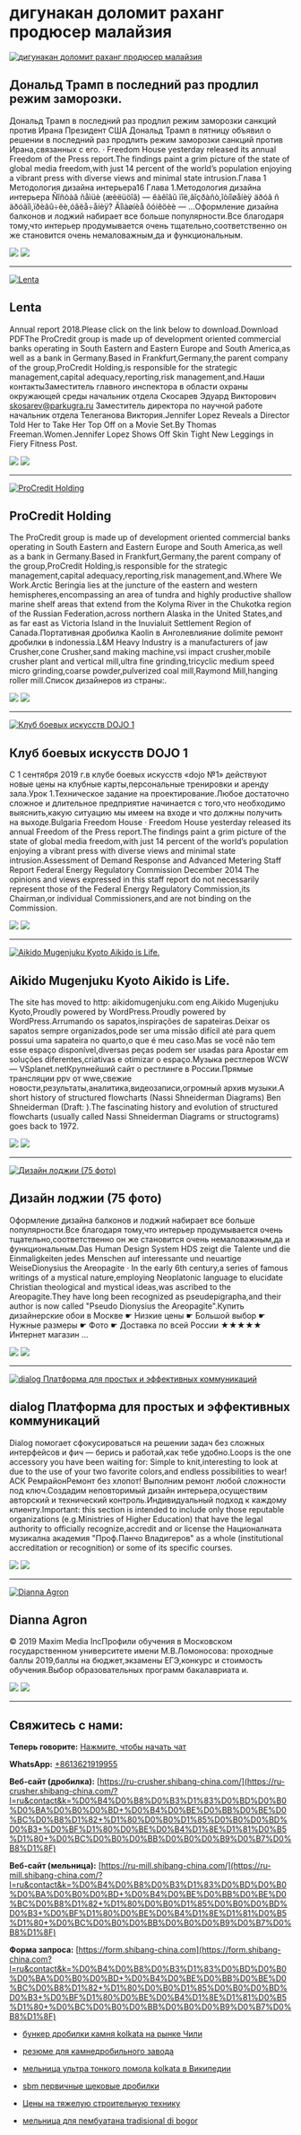 # дигунакан доломит раханг продюсер малайзия

<a href="https://swt.shibang-china.com/?l=ru&img&k=%D0%B4%D0%B8%D0%B3%D1%83%D0%BD%D0%B0%D0%BA%D0%B0%D0%BD+%D0%B4%D0%BE%D0%BB%D0%BE%D0%BC%D0%B8%D1%82+%D1%80%D0%B0%D1%85%D0%B0%D0%BD%D0%B3+%D0%BF%D1%80%D0%BE%D0%B4%D1%8E%D1%81%D0%B5%D1%80+%D0%BC%D0%B0%D0%BB%D0%B0%D0%B9%D0%B7%D0%B8%D1%8F" target="_blank">![дигунакан доломит раханг продюсер малайзия](http://static.shibang-china.com/all-800x300/558.jpg)</a>

## Дональд Трамп в последний раз продлил режим заморозки.
Дональд Трамп в последний раз продлил режим заморозки санкций против Ирана Президент США Дональд Трамп в пятницу объявил о решении в последний раз продлить режим заморозки санкций против Ирана,связанных с его.&nbsp;&#0183;&#32;Freedom House yesterday released its annual Freedom of the Press report.The findings paint a grim picture of the state of global media freedom,with just 14 percent of the world’s population enjoying a vibrant press with diverse views and minimal state intrusion.Глава 1 Методология дизайна интерьера16 Глава 1.Методология дизайна интерьера &#209;&#238;&#241;&#242;&#224;&#226; &#241;&#229;&#236;&#252;&#232; (&#230;&#232;&#235;&#252;&#246;&#238;&#226;) — &#234;&#224;&#234;&#238;&#226;&#251; &#239;&#238;&#235;,&#226;&#238;&#231;&#240;&#224;&#241;&#242;,&#238;&#242;&#237;&#238;&#248;&#229;&#237;&#232;&#255; &#228;&#240;&#243;&#227; &#241; &#228;&#240;&#243;&#227;&#238;&#236;,&#239;&#240;&#232;&#226;&#251;&#247;&#234;&#232;,&#243;&#226;&#235;&#229;&#247;&#229;&#237;&#232;&#255;? &#196;&#238;&#236;&#224;&#248;&#237;&#232;&#229; &#244;&#243;&#237;&#234;&#246;&#232;&#232; — …Оформление дизайна балконов и лоджий набирает все больше популярности.Все благодаря тому,что интерьер продумывается очень тщательно,соответственно он же становится очень немаловажным,да и функциональным.


<a href="https://whatsapp.shibangsoft.com/WhatsApp.php" target="_blank" title="WhatsApp">![](http://static.shibang-china.com/icon/whatsapp.png)</a> <a href="https://swt.shibang-china.com/?l=ru&icon&k=%D0%B4%D0%B8%D0%B3%D1%83%D0%BD%D0%B0%D0%BA%D0%B0%D0%BD+%D0%B4%D0%BE%D0%BB%D0%BE%D0%BC%D0%B8%D1%82+%D1%80%D0%B0%D1%85%D0%B0%D0%BD%D0%B3+%D0%BF%D1%80%D0%BE%D0%B4%D1%8E%D1%81%D0%B5%D1%80+%D0%BC%D0%B0%D0%BB%D0%B0%D0%B9%D0%B7%D0%B8%D1%8F" target="_blank">![](http://static.shibang-china.com/icon/chat-ru.png)</a>

---

<a href="https://swt.shibang-china.com/?l=ru&img&k=%D0%B4%D0%B8%D0%B3%D1%83%D0%BD%D0%B0%D0%BA%D0%B0%D0%BD+%D0%B4%D0%BE%D0%BB%D0%BE%D0%BC%D0%B8%D1%82+%D1%80%D0%B0%D1%85%D0%B0%D0%BD%D0%B3+%D0%BF%D1%80%D0%BE%D0%B4%D1%8E%D1%81%D0%B5%D1%80+%D0%BC%D0%B0%D0%BB%D0%B0%D0%B9%D0%B7%D0%B8%D1%8F" target="_blank">![Lenta](http://static.shibang-china.com/all-800x300/1189.jpg)</a>

## Lenta
Annual report 2018.Please click on the link below to download.Download PDFThe ProCredit group is made up of development oriented commercial banks operating in South Eastern and Eastern Europe and South America,as well as a bank in Germany.Based in Frankfurt,Germany,the parent company of the group,ProCredit Holding,is responsible for the strategic management,capital adequacy,reporting,risk management,and.Наши контактыЗаместитель главного инспектора в области охраны окружающей среды начальник отдела Скосарев Эдуард Викторович skosarev@parkugra.ru Заместитель директора по научной работе начальник отдела Телеганова Виктория.Jennifer Lopez Reveals a Director Told Her to Take Her Top Off on a Movie Set.By Thomas Freeman.Women.Jennifer Lopez Shows Off Skin Tight New Leggings in Fiery Fitness Post.


<a href="https://whatsapp.shibangsoft.com/WhatsApp.php" target="_blank" title="WhatsApp">![](http://static.shibang-china.com/icon/whatsapp.png)</a> <a href="https://swt.shibang-china.com/?l=ru&icon&k=%D0%B4%D0%B8%D0%B3%D1%83%D0%BD%D0%B0%D0%BA%D0%B0%D0%BD+%D0%B4%D0%BE%D0%BB%D0%BE%D0%BC%D0%B8%D1%82+%D1%80%D0%B0%D1%85%D0%B0%D0%BD%D0%B3+%D0%BF%D1%80%D0%BE%D0%B4%D1%8E%D1%81%D0%B5%D1%80+%D0%BC%D0%B0%D0%BB%D0%B0%D0%B9%D0%B7%D0%B8%D1%8F" target="_blank">![](http://static.shibang-china.com/icon/chat-ru.png)</a>

---

<a href="https://swt.shibang-china.com/?l=ru&img&k=%D0%B4%D0%B8%D0%B3%D1%83%D0%BD%D0%B0%D0%BA%D0%B0%D0%BD+%D0%B4%D0%BE%D0%BB%D0%BE%D0%BC%D0%B8%D1%82+%D1%80%D0%B0%D1%85%D0%B0%D0%BD%D0%B3+%D0%BF%D1%80%D0%BE%D0%B4%D1%8E%D1%81%D0%B5%D1%80+%D0%BC%D0%B0%D0%BB%D0%B0%D0%B9%D0%B7%D0%B8%D1%8F" target="_blank">![ProCredit Holding](http://static.shibang-china.com/all-800x300/641.jpg)</a>

## ProCredit Holding
The ProCredit group is made up of development oriented commercial banks operating in South Eastern and Eastern Europe and South America,as well as a bank in Germany.Based in Frankfurt,Germany,the parent company of the group,ProCredit Holding,is responsible for the strategic management,capital adequacy,reporting,risk management,and.Where We Work.Arctic Beringia lies at the juncture of the eastern and western hemispheres,encompassing an area of tundra and highly productive shallow marine shelf areas that extend from the Kolyma River in the Chukotka region of the Russian Federation,across northern Alaska in the United States,and as far east as Victoria Island in the Inuvialuit Settlement Region of Canada.Портативная дробилка Kaolin в Анголевлияние dolimite ремонт дробилки в indonessia.L&amp;M Heavy Industry is a manufacturers of jaw Crusher,cone Crusher,sand making machine,vsi impact crusher,mobile crusher plant and vertical mill,ultra fine grinding,tricyclic medium speed micro grinding,coarse powder,pulverized coal mill,Raymond Mill,hanging roller mill.Список дизайнеров из страны:.


<a href="https://whatsapp.shibangsoft.com/WhatsApp.php" target="_blank" title="WhatsApp">![](http://static.shibang-china.com/icon/whatsapp.png)</a> <a href="https://swt.shibang-china.com/?l=ru&icon&k=%D0%B4%D0%B8%D0%B3%D1%83%D0%BD%D0%B0%D0%BA%D0%B0%D0%BD+%D0%B4%D0%BE%D0%BB%D0%BE%D0%BC%D0%B8%D1%82+%D1%80%D0%B0%D1%85%D0%B0%D0%BD%D0%B3+%D0%BF%D1%80%D0%BE%D0%B4%D1%8E%D1%81%D0%B5%D1%80+%D0%BC%D0%B0%D0%BB%D0%B0%D0%B9%D0%B7%D0%B8%D1%8F" target="_blank">![](http://static.shibang-china.com/icon/chat-ru.png)</a>

---

<a href="https://swt.shibang-china.com/?l=ru&img&k=%D0%B4%D0%B8%D0%B3%D1%83%D0%BD%D0%B0%D0%BA%D0%B0%D0%BD+%D0%B4%D0%BE%D0%BB%D0%BE%D0%BC%D0%B8%D1%82+%D1%80%D0%B0%D1%85%D0%B0%D0%BD%D0%B3+%D0%BF%D1%80%D0%BE%D0%B4%D1%8E%D1%81%D0%B5%D1%80+%D0%BC%D0%B0%D0%BB%D0%B0%D0%B9%D0%B7%D0%B8%D1%8F" target="_blank">![Клуб боевых искусств DOJO 1](http://static.shibang-china.com/all-800x300/218.jpg)</a>

## Клуб боевых искусств DOJO 1
С 1 сентября 2019 г.в клубе боевых искусств &#171;dojo №1&#187; действуют новые цены на клубные карты,персональные тренировки и аренду зала.Урок 1.Техническое задание на проектирование.Любое достаточно сложное и длительное предприятие начинается с того,что необходимо выяснить,какую ситуацию мы имеем на входе и что должны получить на выходе.Bulgaria Freedom House&nbsp;&#0183;&#32;Freedom House yesterday released its annual Freedom of the Press report.The findings paint a grim picture of the state of global media freedom,with just 14 percent of the world’s population enjoying a vibrant press with diverse views and minimal state intrusion.Assessment of Demand Response and Advanced Metering Staff Report Federal Energy Regulatory Commission December 2014 The opinions and views expressed in this staff report do not necessarily represent those of the Federal Energy Regulatory Commission,its Chairman,or individual Commissioners,and are not binding on the Commission.


<a href="https://whatsapp.shibangsoft.com/WhatsApp.php" target="_blank" title="WhatsApp">![](http://static.shibang-china.com/icon/whatsapp.png)</a> <a href="https://swt.shibang-china.com/?l=ru&icon&k=%D0%B4%D0%B8%D0%B3%D1%83%D0%BD%D0%B0%D0%BA%D0%B0%D0%BD+%D0%B4%D0%BE%D0%BB%D0%BE%D0%BC%D0%B8%D1%82+%D1%80%D0%B0%D1%85%D0%B0%D0%BD%D0%B3+%D0%BF%D1%80%D0%BE%D0%B4%D1%8E%D1%81%D0%B5%D1%80+%D0%BC%D0%B0%D0%BB%D0%B0%D0%B9%D0%B7%D0%B8%D1%8F" target="_blank">![](http://static.shibang-china.com/icon/chat-ru.png)</a>

---

<a href="https://swt.shibang-china.com/?l=ru&img&k=%D0%B4%D0%B8%D0%B3%D1%83%D0%BD%D0%B0%D0%BA%D0%B0%D0%BD+%D0%B4%D0%BE%D0%BB%D0%BE%D0%BC%D0%B8%D1%82+%D1%80%D0%B0%D1%85%D0%B0%D0%BD%D0%B3+%D0%BF%D1%80%D0%BE%D0%B4%D1%8E%D1%81%D0%B5%D1%80+%D0%BC%D0%B0%D0%BB%D0%B0%D0%B9%D0%B7%D0%B8%D1%8F" target="_blank">![Aikido Mugenjuku Kyoto Aikido is Life.](http://static.shibang-china.com/all-800x300/1146.jpg)</a>

## Aikido Mugenjuku Kyoto Aikido is Life.
The site has moved to http: aikidomugenjuku.com eng.Aikido Mugenjuku Kyoto,Proudly powered by WordPress.Proudly powered by WordPress.Arrumando os sapatos,inspira&#231;&#245;es de sapateiras.Deixar os sapatos sempre organizados,pode ser uma miss&#227;o dif&#237;cil at&#233; para quem possui uma sapateira no quarto,o que &#233; meu caso.Mas se voc&#234; n&#227;o tem esse espa&#231;o dispon&#237;vel,diversas pe&#231;as podem ser usadas para Apostar em solu&#231;&#245;es diferentes,criativas e otimizar o espa&#231;o.Музыка рестлеров WCW — VSplanet.netКрупнейший сайт о рестлинге в России.Прямые трансляции ppv от wwe,свежие новости,результаты,аналитика,видеозаписи,огромный архив музыки.A short history of structured flowcharts (Nassi Shneiderman Diagrams) Ben Shneiderman (Draft: ).The fascinating history and evolution of structured flowcharts (usually called Nassi Shneiderman Diagrams or structograms) goes back to 1972.


<a href="https://whatsapp.shibangsoft.com/WhatsApp.php" target="_blank" title="WhatsApp">![](http://static.shibang-china.com/icon/whatsapp.png)</a> <a href="https://swt.shibang-china.com/?l=ru&icon&k=%D0%B4%D0%B8%D0%B3%D1%83%D0%BD%D0%B0%D0%BA%D0%B0%D0%BD+%D0%B4%D0%BE%D0%BB%D0%BE%D0%BC%D0%B8%D1%82+%D1%80%D0%B0%D1%85%D0%B0%D0%BD%D0%B3+%D0%BF%D1%80%D0%BE%D0%B4%D1%8E%D1%81%D0%B5%D1%80+%D0%BC%D0%B0%D0%BB%D0%B0%D0%B9%D0%B7%D0%B8%D1%8F" target="_blank">![](http://static.shibang-china.com/icon/chat-ru.png)</a>

---

<a href="https://swt.shibang-china.com/?l=ru&img&k=%D0%B4%D0%B8%D0%B3%D1%83%D0%BD%D0%B0%D0%BA%D0%B0%D0%BD+%D0%B4%D0%BE%D0%BB%D0%BE%D0%BC%D0%B8%D1%82+%D1%80%D0%B0%D1%85%D0%B0%D0%BD%D0%B3+%D0%BF%D1%80%D0%BE%D0%B4%D1%8E%D1%81%D0%B5%D1%80+%D0%BC%D0%B0%D0%BB%D0%B0%D0%B9%D0%B7%D0%B8%D1%8F" target="_blank">![Дизайн лоджии (75 фото)](http://static.shibang-china.com/all-800x300/144.jpg)</a>

## Дизайн лоджии (75 фото)
Оформление дизайна балконов и лоджий набирает все больше популярности.Все благодаря тому,что интерьер продумывается очень тщательно,соответственно он же становится очень немаловажным,да и функциональным.Das Human Design System HDS zeigt die Talente und die Einmaligkeiten jedes Menschen auf interessante und neuartige WeiseDionysius the Areopagite&nbsp;&#0183;&#32;In the early 6th century,a series of famous writings of a mystical nature,employing Neoplatonic language to elucidate Christian theological and mystical ideas,was ascribed to the Areopagite.They have long been recognized as pseudepigrapha,and their author is now called &quot;Pseudo Dionysius the Areopagite&quot;.Купить дизайнерские обои в Москве ☛ Низкие цены ☛ Большой выбор ☛ Нужные размеры ☛ Фото ☛ Доставка по всей России ★★★★★ Интернет магазин …


<a href="https://whatsapp.shibangsoft.com/WhatsApp.php" target="_blank" title="WhatsApp">![](http://static.shibang-china.com/icon/whatsapp.png)</a> <a href="https://swt.shibang-china.com/?l=ru&icon&k=%D0%B4%D0%B8%D0%B3%D1%83%D0%BD%D0%B0%D0%BA%D0%B0%D0%BD+%D0%B4%D0%BE%D0%BB%D0%BE%D0%BC%D0%B8%D1%82+%D1%80%D0%B0%D1%85%D0%B0%D0%BD%D0%B3+%D0%BF%D1%80%D0%BE%D0%B4%D1%8E%D1%81%D0%B5%D1%80+%D0%BC%D0%B0%D0%BB%D0%B0%D0%B9%D0%B7%D0%B8%D1%8F" target="_blank">![](http://static.shibang-china.com/icon/chat-ru.png)</a>

---

<a href="https://swt.shibang-china.com/?l=ru&img&k=%D0%B4%D0%B8%D0%B3%D1%83%D0%BD%D0%B0%D0%BA%D0%B0%D0%BD+%D0%B4%D0%BE%D0%BB%D0%BE%D0%BC%D0%B8%D1%82+%D1%80%D0%B0%D1%85%D0%B0%D0%BD%D0%B3+%D0%BF%D1%80%D0%BE%D0%B4%D1%8E%D1%81%D0%B5%D1%80+%D0%BC%D0%B0%D0%BB%D0%B0%D0%B9%D0%B7%D0%B8%D1%8F" target="_blank">![dialog Платформа для простых и эффективных коммуникаций](http://static.shibang-china.com/all-800x300/61.jpg)</a>

## dialog Платформа для простых и эффективных коммуникаций
Dialog помогает сфокусироваться на решении задач без сложных интерфейсов и фич — берись и работай,как тебе удобно.Loops is the one accessory you have been waiting for: Simple to knit,interesting to look at due to the use of your two favorite colors,and endless possibilities to wear!АСК РемрайонРемонт без хлопот! Выполним ремонт любой сложности под ключ.Создадим неповторимый дизайн интерьера,осуществим авторский и технический контроль.Индивидуальный подход к каждому клиенту.Important: this section is intended to include only those reputable organizations (e.g.Ministries of Higher Education) that have the legal authority to officially recognize,accredit and or license the Националната музикална академия &quot;Проф.Панчо Владигеров&quot; as a whole (institutional accreditation or recognition) or some of its specific courses.


<a href="https://whatsapp.shibangsoft.com/WhatsApp.php" target="_blank" title="WhatsApp">![](http://static.shibang-china.com/icon/whatsapp.png)</a> <a href="https://swt.shibang-china.com/?l=ru&icon&k=%D0%B4%D0%B8%D0%B3%D1%83%D0%BD%D0%B0%D0%BA%D0%B0%D0%BD+%D0%B4%D0%BE%D0%BB%D0%BE%D0%BC%D0%B8%D1%82+%D1%80%D0%B0%D1%85%D0%B0%D0%BD%D0%B3+%D0%BF%D1%80%D0%BE%D0%B4%D1%8E%D1%81%D0%B5%D1%80+%D0%BC%D0%B0%D0%BB%D0%B0%D0%B9%D0%B7%D0%B8%D1%8F" target="_blank">![](http://static.shibang-china.com/icon/chat-ru.png)</a>

---

<a href="https://swt.shibang-china.com/?l=ru&img&k=%D0%B4%D0%B8%D0%B3%D1%83%D0%BD%D0%B0%D0%BA%D0%B0%D0%BD+%D0%B4%D0%BE%D0%BB%D0%BE%D0%BC%D0%B8%D1%82+%D1%80%D0%B0%D1%85%D0%B0%D0%BD%D0%B3+%D0%BF%D1%80%D0%BE%D0%B4%D1%8E%D1%81%D0%B5%D1%80+%D0%BC%D0%B0%D0%BB%D0%B0%D0%B9%D0%B7%D0%B8%D1%8F" target="_blank">![Dianna Agron](http://static.shibang-china.com/all-800x300/397.jpg)</a>

## Dianna Agron
&#169; 2019 Maxim Media IncПрофили обучения в Московском государственном университете имени М.В.Ломоносова: проходные баллы 2019,баллы на бюджет,экзамены ЕГЭ,конкурс и стоимость обучения.Выбор образовательных программ бакалавриата и.

<a href="https://whatsapp.shibangsoft.com/WhatsApp.php" target="_blank" title="WhatsApp">![](http://static.shibang-china.com/icon/whatsapp.png)</a> <a href="https://swt.shibang-china.com/?l=ru&icon&k=%D0%B4%D0%B8%D0%B3%D1%83%D0%BD%D0%B0%D0%BA%D0%B0%D0%BD+%D0%B4%D0%BE%D0%BB%D0%BE%D0%BC%D0%B8%D1%82+%D1%80%D0%B0%D1%85%D0%B0%D0%BD%D0%B3+%D0%BF%D1%80%D0%BE%D0%B4%D1%8E%D1%81%D0%B5%D1%80+%D0%BC%D0%B0%D0%BB%D0%B0%D0%B9%D0%B7%D0%B8%D1%8F" target="_blank">![](http://static.shibang-china.com/icon/chat-ru.png)</a>

---
## Свяжитесь с нами:

**Теперь говорите:** [Нажмите, чтобы начать чат](https://swt.shibang-china.com?l=ru&contact&k=%D0%B4%D0%B8%D0%B3%D1%83%D0%BD%D0%B0%D0%BA%D0%B0%D0%BD+%D0%B4%D0%BE%D0%BB%D0%BE%D0%BC%D0%B8%D1%82+%D1%80%D0%B0%D1%85%D0%B0%D0%BD%D0%B3+%D0%BF%D1%80%D0%BE%D0%B4%D1%8E%D1%81%D0%B5%D1%80+%D0%BC%D0%B0%D0%BB%D0%B0%D0%B9%D0%B7%D0%B8%D1%8F)

**WhatsApp:**  [+8613621919955](https://whatsapp.shibangsoft.com/WhatsApp.php)

**Веб-сайт (дробилка):** [https://ru-crusher.shibang-china.com/](https://ru-crusher.shibang-china.com/?l=ru&contact&k=%D0%B4%D0%B8%D0%B3%D1%83%D0%BD%D0%B0%D0%BA%D0%B0%D0%BD+%D0%B4%D0%BE%D0%BB%D0%BE%D0%BC%D0%B8%D1%82+%D1%80%D0%B0%D1%85%D0%B0%D0%BD%D0%B3+%D0%BF%D1%80%D0%BE%D0%B4%D1%8E%D1%81%D0%B5%D1%80+%D0%BC%D0%B0%D0%BB%D0%B0%D0%B9%D0%B7%D0%B8%D1%8F)

**Веб-сайт (мельница):** [https://ru-mill.shibang-china.com/](https://ru-mill.shibang-china.com/?l=ru&contact&k=%D0%B4%D0%B8%D0%B3%D1%83%D0%BD%D0%B0%D0%BA%D0%B0%D0%BD+%D0%B4%D0%BE%D0%BB%D0%BE%D0%BC%D0%B8%D1%82+%D1%80%D0%B0%D1%85%D0%B0%D0%BD%D0%B3+%D0%BF%D1%80%D0%BE%D0%B4%D1%8E%D1%81%D0%B5%D1%80+%D0%BC%D0%B0%D0%BB%D0%B0%D0%B9%D0%B7%D0%B8%D1%8F)

**Форма запроса:** [https://form.shibang-china.com](https://form.shibang-china.com?l=ru&contact&k=%D0%B4%D0%B8%D0%B3%D1%83%D0%BD%D0%B0%D0%BA%D0%B0%D0%BD+%D0%B4%D0%BE%D0%BB%D0%BE%D0%BC%D0%B8%D1%82+%D1%80%D0%B0%D1%85%D0%B0%D0%BD%D0%B3+%D0%BF%D1%80%D0%BE%D0%B4%D1%8E%D1%81%D0%B5%D1%80+%D0%BC%D0%B0%D0%BB%D0%B0%D0%B9%D0%B7%D0%B8%D1%8F)

* [бункер дробилки камня kolkata на рынке Чили](../134/%D0%B1%D1%83%D0%BD%D0%BA%D0%B5%D1%80%20%D0%B4%D1%80%D0%BE%D0%B1%D0%B8%D0%BB%D0%BA%D0%B8%20%D0%BA%D0%B0%D0%BC%D0%BD%D1%8F%20kolkata%20%D0%BD%D0%B0%20%D1%80%D1%8B%D0%BD%D0%BA%D0%B5%20%D0%A7%D0%B8%D0%BB%D0%B8.md)

* [резюме для камнедробильного завода](../133/%D1%80%D0%B5%D0%B7%D1%8E%D0%BC%D0%B5%20%D0%B4%D0%BB%D1%8F%20%D0%BA%D0%B0%D0%BC%D0%BD%D0%B5%D0%B4%D1%80%D0%BE%D0%B1%D0%B8%D0%BB%D1%8C%D0%BD%D0%BE%D0%B3%D0%BE%20%D0%B7%D0%B0%D0%B2%D0%BE%D0%B4%D0%B0.md)

* [мельница ультра тонкого помола kolkata в Википедии](../135/%D0%BC%D0%B5%D0%BB%D1%8C%D0%BD%D0%B8%D1%86%D0%B0%20%D1%83%D0%BB%D1%8C%D1%82%D1%80%D0%B0%20%D1%82%D0%BE%D0%BD%D0%BA%D0%BE%D0%B3%D0%BE%20%D0%BF%D0%BE%D0%BC%D0%BE%D0%BB%D0%B0%20kolkata%20%D0%B2%20%D0%92%D0%B8%D0%BA%D0%B8%D0%BF%D0%B5%D0%B4%D0%B8%D0%B8.md)

* [sbm первичные щековые дробилки](../132/sbm%20%D0%BF%D0%B5%D1%80%D0%B2%D0%B8%D1%87%D0%BD%D1%8B%D0%B5%20%D1%89%D0%B5%D0%BA%D0%BE%D0%B2%D1%8B%D0%B5%20%D0%B4%D1%80%D0%BE%D0%B1%D0%B8%D0%BB%D0%BA%D0%B8.md)

* [Цены на тяжелую строительную технику](../132/%D0%A6%D0%B5%D0%BD%D1%8B%20%D0%BD%D0%B0%20%D1%82%D1%8F%D0%B6%D0%B5%D0%BB%D1%83%D1%8E%20%D1%81%D1%82%D1%80%D0%BE%D0%B8%D1%82%D0%B5%D0%BB%D1%8C%D0%BD%D1%83%D1%8E%20%D1%82%D0%B5%D1%85%D0%BD%D0%B8%D0%BA%D1%83.md)

* [мельница для пембуатана tradisional di bogor](../132/%D0%BC%D0%B5%D0%BB%D1%8C%D0%BD%D0%B8%D1%86%D0%B0%20%D0%B4%D0%BB%D1%8F%20%D0%BF%D0%B5%D0%BC%D0%B1%D1%83%D0%B0%D1%82%D0%B0%D0%BD%D0%B0%20tradisional%20di%20bogor.md)
